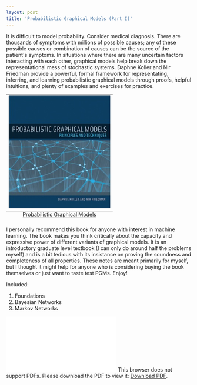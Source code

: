 ```yaml
---
layout: post
title: 'Probabilistic Graphical Models (Part I)'
---
```

It is difficult to model probability. Consider medical diagnosis. There are thousands of symptoms with millions of possible causes; any of these possible causes or combination of causes can be the source of the patient's symptoms. In situations where there are many uncertain factors interacting with each other, graphical models help break down the representational mess of stochastic systems. Daphne Koller and Nir Friedman provide a powerful, formal framework for representating, inferring, and learning probabilistic graphical models through proofs, helpful intuitions, and plenty of examples and exercises for practice.

<table class="image">
<caption align="bottom"><a href="https://www.amazon.com/Probabilistic-Graphical-Models-Principles-Computation/dp/0262013193/ref=sr_1_1?ie=UTF8&qid=1511220417&sr=8-1&keywords=probabilistic+graphical+models">Probabilistic Graphical Models</a></caption>
<tr><td><img src="../images/PGM_cover.jpg"></td></tr>
</table>

I personally recommend this book for anyone with interest in machine learning. The book makes you think critically about the capacity and expressive power of different variants of graphical models. It is an introductory graduate level textbook (I can only do around half the problems myself) and is a bit tedious with its insistance on proving the soundness and completeness of all properties. These notes are meant primarily for myself, but I thought it might help for anyone who is considering buying the book themselves or just want to taste test PGMs. Enjoy!  

Included:
  1. Foundations
  2. Bayesian Networks
  3. Markov Networks
<object data="../images/pgm_notes.pdf" type="application/pdf" width="700px" height="700px">
    <embed src="../images/pgm_notes.pdf">
        This browser does not support PDFs. Please download the PDF to view it: <a href="../images/pgm_notes.pdf">Download PDF</a>.</p>
    </embed>
</object>
